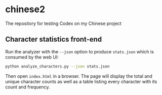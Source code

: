 # chinese2
The repository for testing Codex on my Chinese project

## Character statistics front-end

Run the analyzer with the `--json` option to produce `stats.json` which is
consumed by the web UI:

```bash
python analyze_characters.py --json stats.json
```

Then open `index.html` in a browser. The page will display the total and unique
character counts as well as a table listing every character with its count and
frequency.
